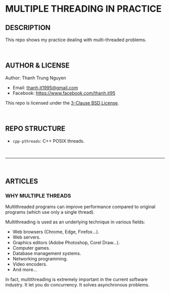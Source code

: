 # MULTIPLE THREADING IN PRACTICE

## DESCRIPTION

This repo shows my practice dealing with multi-threaded problems.

&nbsp;

## AUTHOR & LICENSE

Author: Thanh Trung Nguyen

- Email: thanh.it1995@gmail.com
- Facebook: <https://www.facebook.com/thanh.it95>

This repo is licensed under the [3-Clause BSD License](LICENSE.txt).

&nbsp;

## REPO STRUCTURE

- ```cpp-pthreads```: C++ POSIX threads.

&nbsp;

---

&nbsp;

## ARTICLES

### WHY MULTIPLE THREADS

Multithreaded programs can improve performance compared to original programs (which use only a single thread).

Multithreading is used as an underlying technique in various fields:

- Web browsers (Chrome, Edge, Firefox...).
- Web servers.
- Graphics editors (Adobe Photoshop, Corel Draw...).
- Computer games.
- Database management systems.
- Networking programming.
- Video encoders.
- And more...

In fact, multithreading is extremely important in the current software industry. It let you do concurrency. It solves asynchronous problems.
